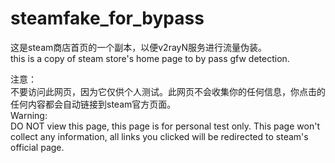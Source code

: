 # steamfake_for_bypass
这是steam商店首页的一个副本，以便v2rayN服务进行流量伪装。  
this is a copy of steam store's home page to by pass gfw detection.

注意：  
不要访问此网页，因为它仅供个人测试。此网页不会收集你的任何信息，你点击的任何内容都会自动链接到steam官方页面。  
Warning:  
DO NOT view this page, this page is for personal test only. This page won't collect any information, all links you clicked will be redirected to steam's official page.  



